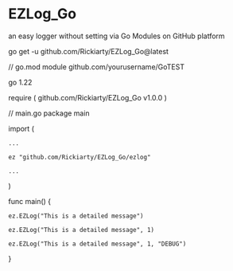 # EZLog_Go
an easy logger without setting via Go Modules on GitHub platform


go get -u github.com/Rickiarty/EZLog_Go@latest


// go.mod
module github.com/yourusername/GoTEST


go 1.22


require (
    github.com/Rickiarty/EZLog_Go v1.0.0
)


// main.go
package main

import (

    ...
    
    ez "github.com/Rickiarty/EZLog_Go/ezlog"
    
    ...
    
)

func main() {

	ez.EZLog("This is a detailed message")
 
	ez.EZLog("This is a detailed message", 1)
 
	ez.EZLog("This is a detailed message", 1, "DEBUG")
 
}
